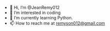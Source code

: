 - 👋 Hi, I’m @JeanRemy012
- 👀 I’m interested in coding
- 🌱 I’m currently learning Python.
- 📫 How to reach me at remyson012@gmail.com

<!---
JeanRemy012/JeanRemy012 is a ✨ special ✨ repository because its `README.md` (this file) appears on your GitHub profile.
You can click the Preview link to take a look at your changes.
--->
